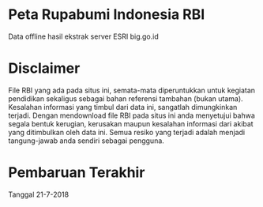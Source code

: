 # Peta Rupabumi Indonesia RBI
Data offline hasil ekstrak server ESRI big.go.id

# Disclaimer
File RBI yang ada pada situs ini, semata-mata diperuntukkan untuk kegiatan pendidikan sekaligus sebagai bahan referensi tambahan (bukan utama). Kesalahan informasi yang timbul dari data ini, sangatlah dimungkinkan terjadi. Dengan mendownload file RBI pada situs ini anda menyetujui bahwa segala bentuk kerugian, kerusakan maupun kesalahan informasi dari akibat yang ditimbulkan oleh data ini. Semua resiko yang terjadi adalah menjadi tangung-jawab anda sendiri sebagai pengguna.

# Pembaruan Terakhir
Tanggal 21-7-2018
